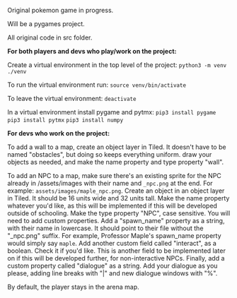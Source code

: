 Original pokemon game in progress.

Will be a pygames project.

All original code in src folder.

**For both players and devs who play/work on the project:**

Create a virtual environment in the top level of the project:
`python3 -m venv ./venv`

To run the virtual environment run:
`source venv/bin/activate`

To leave the virtual environment:
`deactivate`

In a virtual environment install pygame and pytmx:
`pip3 install pygame`
`pip3 install pytmx`
`pip3 install numpy`

**For devs who work on the project:**

To add a wall to a map, create an object layer in Tiled. It doesn't have to be named "obstacles", but doing so keeps everything uniform. draw your objects as needed, and make the name property and type property "wall".

To add an NPC to a map, make sure there's an existing sprite for the NPC already in /assets/images with their name and `_npc.png` at the end. For example: `assets/images/maple_npc.png`. Create an object in an object layer in Tiled. It should be 16 units wide and 32 units tall. Make the name property whatever you'd like, as this will be implemented if this will be developed outside of schooling. Make the type property "NPC", case sensitive. You will need to add custom properties. Add a "spawn_name" property as a string, with their name in lowercase. It should point to their file without the "\_npc.png" suffix. For example, Professor Maple's spawn_name property would simply say `maple`. Add another custom field called "interact", as a boolean. Check it if you'd like. This is another field to be implemented later on if this will be developed further, for non-interactive NPCs. Finally, add a custom property called "dialogue" as a string. Add your dialogue as you please, adding line breaks with "|" and new dialogue windows with "%".

By default, the player stays in the arena map.
